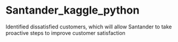 # Santander_kaggle_python
Identified dissatisfied customers, which will allow Santander to take proactive steps to improve customer satisfaction
